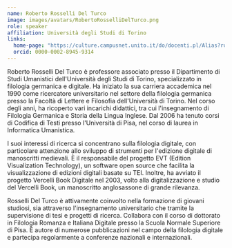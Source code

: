 ```yaml
---
name: Roberto Rosselli Del Turco
image: images/avatars/RobertoRosselliDelTurco.png
role: speaker
affiliation: Università degli Studi di Torino
links:
  home-page: "https://culture.campusnet.unito.it/do/docenti.pl/Alias?roberto.rossellidelturco#tab-profilo"
  orcid: 0000-0002-8945-9314
---
```


Roberto Rosselli Del Turco è professore associato presso il Dipartimento di Studi Umanistici dell'Università degli Studi di Torino, specializzato in filologia germanica e digitale. Ha iniziato la sua carriera accademica nel 1990 come ricercatore universitario nel settore della filologia germanica presso la Facoltà di Lettere e Filosofia dell'Università di Torino. Nel corso degli anni, ha ricoperto vari incarichi didattici, tra cui l'insegnamento di Filologia Germanica e Storia della Lingua Inglese. Dal 2006 ha tenuto corsi di Codifica di Testi presso l'Università di Pisa, nel corso di laurea in Informatica Umanistica. ​

I suoi interessi di ricerca si concentrano sulla filologia digitale, con particolare attenzione allo sviluppo di strumenti per l'edizione digitale di manoscritti medievali. È il responsabile del progetto EVT (Edition Visualization Technology), un software open source che facilita la visualizzazione di edizioni digitali basate su TEI. Inoltre, ha avviato il progetto Vercelli Book Digitale nel 2003, volto alla digitalizzazione e studio del Vercelli Book, un manoscritto anglosassone di grande rilevanza.

Rosselli Del Turco è attivamente coinvolto nella formazione di giovani studiosi, sia attraverso l'insegnamento universitario che tramite la supervisione di tesi e progetti di ricerca. Collabora con il corso di dottorato in Filologia Romanza e Italiana Digitale presso la Scuola Normale Superiore di Pisa. È autore di numerose pubblicazioni nel campo della filologia digitale e partecipa regolarmente a conferenze nazionali e internazionali.
